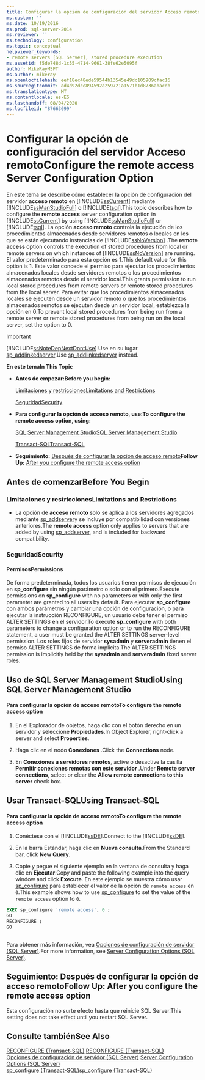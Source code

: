 ```yaml
---
title: Configurar la opción de configuración del servidor Acceso remoto | Microsoft Docs
ms.custom: ''
ms.date: 10/19/2016
ms.prod: sql-server-2014
ms.reviewer: ''
ms.technology: configuration
ms.topic: conceptual
helpviewer_keywords:
- remote servers [SQL Server], stored procedure execution
ms.assetid: f5de748d-1c55-4714-9661-38fe62e5095f
author: MikeRayMSFT
ms.author: mikeray
ms.openlocfilehash: eef18ec48ede59544b13545e49dc105909cfac16
ms.sourcegitcommit: ad4d92dce894592a259721a1571b1d8736abacdb
ms.translationtype: MT
ms.contentlocale: es-ES
ms.lasthandoff: 08/04/2020
ms.locfileid: "87663699"
---
```

# <a name="configure-the-remote-access-server-configuration-option"></a><span data-ttu-id="95db4-102">Configurar la opción de configuración del servidor Acceso remoto</span><span class="sxs-lookup"><span data-stu-id="95db4-102">Configure the remote access Server Configuration Option</span></span>
  <span data-ttu-id="95db4-103">En este tema se describe cómo establecer la opción de configuración del servidor **acceso remoto** en [!INCLUDE[ssCurrent](../../includes/sscurrent-md.md)] mediante [!INCLUDE[ssManStudioFull](../../includes/ssmanstudiofull-md.md)] o [!INCLUDE[tsql](../../includes/tsql-md.md)].</span><span class="sxs-lookup"><span data-stu-id="95db4-103">This topic describes how to configure the **remote access** server configuration option in [!INCLUDE[ssCurrent](../../includes/sscurrent-md.md)] by using [!INCLUDE[ssManStudioFull](../../includes/ssmanstudiofull-md.md)] or [!INCLUDE[tsql](../../includes/tsql-md.md)].</span></span> <span data-ttu-id="95db4-104">La opción **acceso remoto** controla la ejecución de los procedimientos almacenados desde servidores remotos o locales en los que se están ejecutando instancias de [!INCLUDE[ssNoVersion](../../includes/ssnoversion-md.md)] .</span><span class="sxs-lookup"><span data-stu-id="95db4-104">The **remote access** option controls the execution of stored procedures from local or remote servers on which instances of [!INCLUDE[ssNoVersion](../../includes/ssnoversion-md.md)] are running.</span></span> <span data-ttu-id="95db4-105">El valor predeterminado para esta opción es 1.</span><span class="sxs-lookup"><span data-stu-id="95db4-105">This default value for this option is 1.</span></span> <span data-ttu-id="95db4-106">Este valor concede el permiso para ejecutar los procedimientos almacenados locales desde servidores remotos o los procedimientos almacenados remotos desde el servidor local.</span><span class="sxs-lookup"><span data-stu-id="95db4-106">This grants permission to run local stored procedures from remote servers or remote stored procedures from the local server.</span></span> <span data-ttu-id="95db4-107">Para evitar que los procedimientos almacenados locales se ejecuten desde un servidor remoto o que los procedimientos almacenados remotos se ejecuten desde un servidor local, establezca la opción en 0.</span><span class="sxs-lookup"><span data-stu-id="95db4-107">To prevent local stored procedures from being run from a remote server or remote stored procedures from being run on the local server, set the option to 0.</span></span>  
  
> [!IMPORTANT]  
>  [!INCLUDE[ssNoteDepNextDontUse](../../includes/ssnotedepnextdontuse-md.md)] <span data-ttu-id="95db4-108">Use en su lugar [sp_addlinkedserver](/sql/relational-databases/system-stored-procedures/sp-addlinkedserver-transact-sql).</span><span class="sxs-lookup"><span data-stu-id="95db4-108">Use [sp_addlinkedserver](/sql/relational-databases/system-stored-procedures/sp-addlinkedserver-transact-sql) instead.</span></span>  
  
 <span data-ttu-id="95db4-109">**En este tema**</span><span class="sxs-lookup"><span data-stu-id="95db4-109">**In This Topic**</span></span>  
  
-   <span data-ttu-id="95db4-110">**Antes de empezar:**</span><span class="sxs-lookup"><span data-stu-id="95db4-110">**Before you begin:**</span></span>  
  
     [<span data-ttu-id="95db4-111">Limitaciones y restricciones</span><span class="sxs-lookup"><span data-stu-id="95db4-111">Limitations and Restrictions</span></span>](#Restrictions)  
  
     [<span data-ttu-id="95db4-112">Seguridad</span><span class="sxs-lookup"><span data-stu-id="95db4-112">Security</span></span>](#Security)  
  
-   <span data-ttu-id="95db4-113">**Para configurar la opción de acceso remoto, use:**</span><span class="sxs-lookup"><span data-stu-id="95db4-113">**To configure the remote access option, using:**</span></span>  
  
     [<span data-ttu-id="95db4-114">SQL Server Management Studio</span><span class="sxs-lookup"><span data-stu-id="95db4-114">SQL Server Management Studio</span></span>](#SSMSProcedure)  
  
     [<span data-ttu-id="95db4-115">Transact-SQL</span><span class="sxs-lookup"><span data-stu-id="95db4-115">Transact-SQL</span></span>](#TsqlProcedure)  
  
-   <span data-ttu-id="95db4-116">**Seguimiento:**  [Después de configurar la opción de acceso remoto](#FollowUp)</span><span class="sxs-lookup"><span data-stu-id="95db4-116">**Follow Up:**  [After you configure the remote access option](#FollowUp)</span></span>  
  
##  <a name="before-you-begin"></a><a name="BeforeYouBegin"></a> <span data-ttu-id="95db4-117">Antes de comenzar</span><span class="sxs-lookup"><span data-stu-id="95db4-117">Before You Begin</span></span>  
  
###  <a name="limitations-and-restrictions"></a><a name="Restrictions"></a> <span data-ttu-id="95db4-118">Limitaciones y restricciones</span><span class="sxs-lookup"><span data-stu-id="95db4-118">Limitations and Restrictions</span></span>  
  
-   <span data-ttu-id="95db4-119">La opción de **acceso remoto** solo se aplica a los servidores agregados mediante [sp_addserver](/sql/relational-databases/system-stored-procedures/sp-addserver-transact-sql)y se incluye por compatibilidad con versiones anteriores.</span><span class="sxs-lookup"><span data-stu-id="95db4-119">The **remote access** option only applies to servers that are added by using [sp_addserver](/sql/relational-databases/system-stored-procedures/sp-addserver-transact-sql), and is included for backward compatibility.</span></span>  
  
###  <a name="security"></a><a name="Security"></a> <span data-ttu-id="95db4-120">Seguridad</span><span class="sxs-lookup"><span data-stu-id="95db4-120">Security</span></span>  
  
####  <a name="permissions"></a><a name="Permissions"></a> <span data-ttu-id="95db4-121">Permisos</span><span class="sxs-lookup"><span data-stu-id="95db4-121">Permissions</span></span>  
 <span data-ttu-id="95db4-122">De forma predeterminada, todos los usuarios tienen permisos de ejecución en **sp_configure** sin ningún parámetro o solo con el primero.</span><span class="sxs-lookup"><span data-stu-id="95db4-122">Execute permissions on **sp_configure** with no parameters or with only the first parameter are granted to all users by default.</span></span> <span data-ttu-id="95db4-123">Para ejecutar **sp_configure** con ambos parámetros y cambiar una opción de configuración, o para ejecutar la instrucción RECONFIGURE, un usuario debe tener el permiso ALTER SETTINGS en el servidor.</span><span class="sxs-lookup"><span data-stu-id="95db4-123">To execute **sp_configure** with both parameters to change a configuration option or to run the RECONFIGURE statement, a user must be granted the ALTER SETTINGS server-level permission.</span></span> <span data-ttu-id="95db4-124">Los roles fijos de servidor **sysadmin** y **serveradmin** tienen el permiso ALTER SETTINGS de forma implícita.</span><span class="sxs-lookup"><span data-stu-id="95db4-124">The ALTER SETTINGS permission is implicitly held by the **sysadmin** and **serveradmin** fixed server roles.</span></span>  
  
##  <a name="using-sql-server-management-studio"></a><a name="SSMSProcedure"></a> <span data-ttu-id="95db4-125">Uso de SQL Server Management Studio</span><span class="sxs-lookup"><span data-stu-id="95db4-125">Using SQL Server Management Studio</span></span>  
  
#### <a name="to-configure-the-remote-access-option"></a><span data-ttu-id="95db4-126">Para configurar la opción de acceso remoto</span><span class="sxs-lookup"><span data-stu-id="95db4-126">To configure the remote access option</span></span>  
  
1.  <span data-ttu-id="95db4-127">En el Explorador de objetos, haga clic con el botón derecho en un servidor y seleccione **Propiedades**.</span><span class="sxs-lookup"><span data-stu-id="95db4-127">In Object Explorer, right-click a server and select **Properties**.</span></span>  
  
2.  <span data-ttu-id="95db4-128">Haga clic en el nodo **Conexiones** .</span><span class="sxs-lookup"><span data-stu-id="95db4-128">Click the **Connections** node.</span></span>  
  
3.  <span data-ttu-id="95db4-129">En **Conexiones a servidores remotos**, active o desactive la casilla **Permitir conexiones remotas con este servidor** .</span><span class="sxs-lookup"><span data-stu-id="95db4-129">Under **Remote server connections**, select or clear the **Allow remote connections to this server** check box.</span></span>  
  
##  <a name="using-transact-sql"></a><a name="TsqlProcedure"></a> <span data-ttu-id="95db4-130">Usar Transact-SQL</span><span class="sxs-lookup"><span data-stu-id="95db4-130">Using Transact-SQL</span></span>  
  
#### <a name="to-configure-the-remote-access-option"></a><span data-ttu-id="95db4-131">Para configurar la opción de acceso remoto</span><span class="sxs-lookup"><span data-stu-id="95db4-131">To configure the remote access option</span></span>  
  
1.  <span data-ttu-id="95db4-132">Conéctese con el [!INCLUDE[ssDE](../../includes/ssde-md.md)].</span><span class="sxs-lookup"><span data-stu-id="95db4-132">Connect to the [!INCLUDE[ssDE](../../includes/ssde-md.md)].</span></span>  
  
2.  <span data-ttu-id="95db4-133">En la barra Estándar, haga clic en **Nueva consulta**.</span><span class="sxs-lookup"><span data-stu-id="95db4-133">From the Standard bar, click **New Query**.</span></span>  
  
3.  <span data-ttu-id="95db4-134">Copie y pegue el siguiente ejemplo en la ventana de consulta y haga clic en **Ejecutar**.</span><span class="sxs-lookup"><span data-stu-id="95db4-134">Copy and paste the following example into the query window and click **Execute**.</span></span> <span data-ttu-id="95db4-135">En este ejemplo se muestra cómo usar [sp_configure](/sql/relational-databases/system-stored-procedures/sp-configure-transact-sql) para establecer el valor de la opción de `remote access` en `0`.</span><span class="sxs-lookup"><span data-stu-id="95db4-135">This example shows how to use [sp_configure](/sql/relational-databases/system-stored-procedures/sp-configure-transact-sql) to set the value of the `remote access` option to `0`.</span></span>  
  
```sql  
EXEC sp_configure 'remote access', 0 ;  
GO  
RECONFIGURE ;  
GO  
  
```  
  
 <span data-ttu-id="95db4-136">Para obtener más información, vea [Opciones de configuración de servidor &#40;SQL Server&#41;](server-configuration-options-sql-server.md).</span><span class="sxs-lookup"><span data-stu-id="95db4-136">For more information, see [Server Configuration Options &#40;SQL Server&#41;](server-configuration-options-sql-server.md).</span></span>  
  
##  <a name="follow-up-after-you-configure-the-remote-access-option"></a><a name="FollowUp"></a> <span data-ttu-id="95db4-137">Seguimiento: Después de configurar la opción de acceso remoto</span><span class="sxs-lookup"><span data-stu-id="95db4-137">Follow Up: After you configure the remote access option</span></span>  
 <span data-ttu-id="95db4-138">Esta configuración no surte efecto hasta que reinicie SQL Server.</span><span class="sxs-lookup"><span data-stu-id="95db4-138">This setting does not take effect until you restart SQL Server.</span></span>  
  
## <a name="see-also"></a><span data-ttu-id="95db4-139">Consulte también</span><span class="sxs-lookup"><span data-stu-id="95db4-139">See Also</span></span>  
 <span data-ttu-id="95db4-140">[RECONFIGURE &#40;Transact-SQL&#41;](/sql/t-sql/language-elements/reconfigure-transact-sql) </span><span class="sxs-lookup"><span data-stu-id="95db4-140">[RECONFIGURE &#40;Transact-SQL&#41;](/sql/t-sql/language-elements/reconfigure-transact-sql) </span></span>  
 <span data-ttu-id="95db4-141">[Opciones de configuración de servidor &#40;SQL Server&#41;](server-configuration-options-sql-server.md) </span><span class="sxs-lookup"><span data-stu-id="95db4-141">[Server Configuration Options &#40;SQL Server&#41;](server-configuration-options-sql-server.md) </span></span>  
 [<span data-ttu-id="95db4-142">sp_configure &#40;Transact-SQL&#41;</span><span class="sxs-lookup"><span data-stu-id="95db4-142">sp_configure &#40;Transact-SQL&#41;</span></span>](/sql/relational-databases/system-stored-procedures/sp-configure-transact-sql)  
  
  
